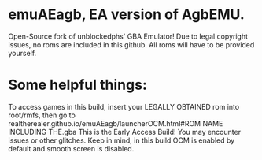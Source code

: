 # emuAEagb, EA version of AgbEMU.

Open-Source fork of unblockedphs' GBA Emulator!
Due to legal copyright issues, no roms are included in this github. All roms will have to be provided yourself.
# Some helpful things:
To access games in this build, insert your LEGALLY OBTAINED rom into root/rmfs, then go to realtherealer.github.io/emuAEagb/launcherOCM.html#ROM NAME INCLUDING THE.gba
This is the Early Access Build! You may encounter issues or other glitches. Keep in mind, in this build OCM is enabled by default and smooth screen is disabled.